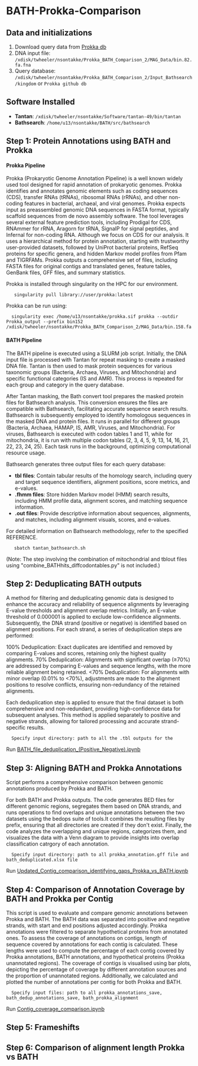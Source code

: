 # BATH-Prokka-Comparison

## Data and initializations

1. Download query data from [Prokka db](https://github.com/tseemann/prokka/tree/master/db)
2. DNA input file: `/xdisk/twheeler/nsontakke/Prokka_BATH_Comparison_2/MAG_Data/bin.82.fa.fna`
3. Query database: `/xdisk/twheeler/nsontakke/Prokka_BATH_Comparison_2/Input_Bathsearch/kingdom` or `Prokka github db`

## Software Installed

- **Tantan**: `/xdisk/twheeler/nsontakke/Software/tantan-49/bin/tantan`
- **Bathsearch**: `/home/u13/nsontakke/BATH/src/bathsearch`

## Step 1: Protein Annotations using BATH and Prokka

#### Prokka Pipeline

Prokka (Prokaryotic Genome Annotation Pipeline) is a well known widely used tool designed for rapid annotation of prokaryotic genomes. Prokka identifies and annotates genomic elements such as coding sequences (CDS), transfer RNAs (tRNAs), ribosomal RNAs (rRNAs), and other non-coding features in bacterial, archaeal, and viral genomes. Prokka expects input as preassembled genomic DNA sequences in FASTA format, typically scaffold sequences from de novo assembly software. The tool leverages several external feature prediction tools, including Prodigal for CDS, RNAmmer for rRNA, Aragorn for tRNA, SignalP for signal peptides, and Infernal for non-coding RNA. Although we focus on CDS for our analysis. It uses a hierarchical method for protein annotation, starting with trustworthy user-provided datasets, followed by UniProt bacterial proteins, RefSeq proteins for specific genera, and hidden Markov model profiles from Pfam and TIGRFAMs. Prokka outputs a comprehensive set of files, including FASTA files for original contigs and translated genes, feature tables, GenBank files, GFF files, and summary statistics. 

Prokka is installed through singularity on the HPC for our environment. 

       singularity pull library://user/prokka:latest

Prokka can be run using: 

      singularity exec /home/u13/nsontakke/prokka.sif prokka --outdir Prokka_output --prefix bin152 /xdisk/twheeler/nsontakke/Prokka_BATH_Comparison_2/MAG_Data/bin.158.fa


#### BATH Pipeline

The BATH pipeline is executed using a SLURM job script. Initially, the DNA input file is processed with Tantan for repeat masking to create a masked DNA file. Tantan is then used to mask protein sequences for various taxonomic groups (Bacteria, Archaea, Viruses, and Mitochondria) and specific functional categories (IS and AMR). This process is repeated for each group and category in the query database.

After Tantan masking, the Bath convert tool prepares the masked protein files for Bathsearch analysis. This conversion ensures the files are compatible with Bathsearch, facilitating accurate sequence search results. Bathsearch is subsequently employed to identify homologous sequences in the masked DNA and protein files. It runs in parallel for different groups (Bacteria, Archaea, HAMAP, IS, AMR, Viruses, and Mitochondria). For viruses, Bathsearch is executed with codon tables 1 and 11, while for mitochondria, it is run with multiple codon tables (2, 3, 4, 5, 9, 13, 14, 16, 21, 22, 23, 24, 25). Each task runs in the background, optimizing computational resource usage.

Bathsearch generates three output files for each query database:
- **tbl files**: Contain tabular results of the homology search, including query and target sequence identifiers, alignment positions, score metrics, and e-values.
- **.fhmm files**: Store hidden Markov model (HMM) search results, including HMM profile data, alignment scores, and matching sequence information.
- **.out files**: Provide descriptive information about sequences, alignments, and matches, including alignment visuals, scores, and e-values.

For detailed information on Bathsearch methodology, refer to the specified REFERENCE.

       sbatch tantan_bathsearch.sh 

(Note: The step involving the combination of mitochondrial and tblout files using "combine_BATHhits_diffcodontables.py" is not included.)

## Step 2: Deduplicating BATH outputs

A method for filtering and deduplicating genomic data is designed to enhance the accuracy and reliability of sequence alignments by leveraging E-value thresholds and alignment overlap metrics. Initially, an E-value threshold of 0.000001 is applied to exclude low-confidence alignments. Subsequently, the DNA strand (positive or negative) is identified based on alignment positions. For each strand, a series of deduplication steps are performed:

100% Deduplication: Exact duplicates are identified and removed by comparing E-values and scores, retaining only the highest quality alignments.
70% Deduplication: Alignments with significant overlap (≥70%) are addressed by comparing E-values and sequence lengths, with the more reliable alignment being retained.
<70% Deduplication: For alignments with minor overlap (0.01% to <70%), adjustments are made to the alignment positions to resolve conflicts, ensuring non-redundancy of the retained alignments.

Each deduplication step is applied to ensure that the final dataset is both comprehensive and non-redundant, providing high-confidence data for subsequent analyses. This method is applied separately to positive and negative strands, allowing for tailored processing and accurate strand-specific results.

      Specify input directory: path to all the .tbl outputs for the 
Run [BATH_file_deduplication_(Positive_Negative).ipynb](https://github.com/NehaSontakk/BATH-Prokka-Comparison/blob/main/BATH_file_deduplication_(Positive_Negative).ipynb)

## Step 3: Aligning BATH and Prokka Annotations

Script performs a comprehensive comparison between genomic annotations produced by Prokka and BATH. 

For both BATH and Prokka outputs. The code generates BED files for different genomic regions, segregates them based on DNA strands, and runs operations to find overlaps and unique annotations between the two datasets using the bedops suite of tools.It combines the resulting files by prefix, ensuring that all directories are created if they don't exist. Finally, the code analyzes the overlapping and unique regions, categorizes them, and visualizes the data with a Venn diagram to provide insights into overlap classification catrgory of each annotation.

      Specify input directory: path to all prokka_annotation.gff file and bath_deduplicated.xlsx file 
Run [Updated_Contig_comparison_identifying_gaps_Prokka_vs_BATH.ipynb](https://github.com/NehaSontakk/BATH-Prokka-Comparison/blob/main/Updated_Contig_comparison_identifying_gaps_Prokka_vs_BATH.ipynb)

## Step 4: Comparison of Annotation Coverage by BATH and Prokka per Contig

This script is used to evaluate and compare genomic annotations between Prokka and BATH. The BATH data was separated into positive and negative strands, with start and end positions adjusted accordingly. Prokka annotations were filtered to separate hypothetical proteins from annotated ones. To assess the coverage of annotations on contigs, length of sequence covered by annotations for each contig is calculated. These lengths were used to compute the percentage of each contig covered by Prokka annotations, BATH annotations, and hypothetical proteins (Prokka unannotated regions). The coverage of contigs is visualised using bar plots, depicting the percentage of coverage by different annotation sources and the proportion of unannotated regions. Additionally, we calculated and plotted the number of annotations per contig for both Prokka and BATH.

      Specify input files: path to all prokka_annotations_save, bath_dedup_annotations_save, bath_prokka_alignment
Run [Contig_coverage_comparison.ipynb](https://github.com/NehaSontakk/BATH-Prokka-Comparison/blob/main/Contig_coverage_comparison.ipynb)

## Step 5: Frameshifts

## Step 6: Comparison of alignment length Prokka vs BATH
